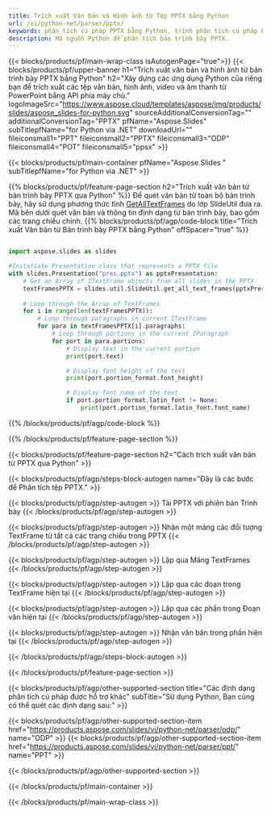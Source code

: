 ```yaml
---
title: Trích xuất Văn bản và Hình ảnh từ Tệp PPTX bằng Python
url: /vi/python-net/parser/pptx/
keywords: phân tích cú pháp PPTX bằng Python, trình phân tích cú pháp PPTX Python, trích xuất dữ liệu từ PPTX trong Python, trích xuất văn bản từ PPTX bằng Python, trích xuất hình ảnh từ PPTX bằng Python
description: Mã nguồn Python để phân tích bản trình bày PPTX.
---
```


{{< blocks/products/pf/main-wrap-class isAutogenPage="true">}}
{{< blocks/products/pf/upper-banner h1="Trích xuất văn bản và hình ảnh từ bản trình bày PPTX bằng Python" h2="Xây dựng các ứng dụng Python của riêng bạn để trích xuất các tệp văn bản, hình ảnh, video và âm thanh từ PowerPoint bằng API phía máy chủ." logoImageSrc="https://www.aspose.cloud/templates/aspose/img/products/slides/aspose_slides-for-python.svg" sourceAdditionalConversionTag="" additionalConversionTag="PPTX" pfName="Aspose.Slides" subTitlepfName="for Python via .NET" downloadUrl="" fileiconsmall1="PPT" fileiconsmall2="PPTX" fileiconsmall3="ODP" fileiconsmall4="POT" fileiconsmall5="ppsx" >}}

{{< blocks/products/pf/main-container pfName="Aspose.Slides " subTitlepfName="for Python via .NET" >}}

{{% blocks/products/pf/feature-page-section  h2="Trích xuất văn bản từ bản trình bày PPTX qua Python" %}}
Để quét văn bản từ toàn bộ bản trình bày, hãy sử dụng phương thức tĩnh [GetAllTextFrames](https://reference.aspose.com/slides/python-net/aspose.slides.util/slideutil/) do lớp SlideUtil đưa ra. Mã bên dưới quét văn bản và thông tin định dạng từ bản trình bày, bao gồm các trang chiếu chính.
{{% blocks/products/pf/agp/code-block title="Trích xuất Văn bản từ Bản trình bày PPTX bằng Python" offSpacer="true" %}}

```py

import aspose.slides as slides

#Instatiate Presentation class that represents a PPTX file
with slides.Presentation("pres.pptx") as pptxPresentation:
    # Get an Array of ITextFrame objects from all slides in the PPTX
    textFramesPPTX = slides.util.SlideUtil.get_all_text_frames(pptxPresentation, True)
    
    # Loop through the Array of TextFrames
    for i in range(len(textFramesPPTX)):
	    # Loop through paragraphs in current ITextFrame
        for para in textFramesPPTX[i].paragraphs:
            # Loop through portions in the current IParagraph
            for port in para.portions:
			    # Display text in the current portion
                print(port.text)

    			# Display font height of the text
                print(port.portion_format.font_height)

			    # Display font name of the text
                if port.portion_format.latin_font != None:
                    print(port.portion_format.latin_font.font_name)
```

{{% /blocks/products/pf/agp/code-block %}}

{{% /blocks/products/pf/feature-page-section %}}

{{< blocks/products/pf/feature-page-section  h2="Cách trích xuất văn bản từ PPTX qua Python" >}}

{{< blocks/products/pf/agp/steps-block-autogen name="Đây là các bước để Phân tích tệp PPTX." >}}

{{< blocks/products/pf/agp/step-autogen >}}
Tải PPTX với phiên bản Trình bày
{{< /blocks/products/pf/agp/step-autogen >}}

{{< blocks/products/pf/agp/step-autogen >}}
Nhận một mảng các đối tượng TextFrame từ tất cả các trang chiếu trong PPTX
{{< /blocks/products/pf/agp/step-autogen >}}

{{< blocks/products/pf/agp/step-autogen >}}
Lặp qua Mảng TextFrames
{{< /blocks/products/pf/agp/step-autogen >}}

{{< blocks/products/pf/agp/step-autogen >}}
Lặp qua các đoạn trong TextFrame hiện tại
{{< /blocks/products/pf/agp/step-autogen >}}

{{< blocks/products/pf/agp/step-autogen >}}
Lặp qua các phần trong Đoạn văn hiện tại
{{< /blocks/products/pf/agp/step-autogen >}}

{{< blocks/products/pf/agp/step-autogen >}}
Nhận văn bản trong phần hiện tại
{{< /blocks/products/pf/agp/step-autogen >}}

{{< /blocks/products/pf/agp/steps-block-autogen >}}

{{< /blocks/products/pf/feature-page-section >}}

{{< blocks/products/pf/agp/other-supported-section title="Các định dạng phân tích cú pháp được hỗ trợ khác" subTitle="Sử dụng Python, Bạn cũng có thể quét các định dạng sau:" >}}

{{< blocks/products/pf/agp/other-supported-section-item href="https://products.aspose.com/slides/vi/python-net/parser/odp/" name="ODP" >}}
{{< blocks/products/pf/agp/other-supported-section-item href="https://products.aspose.com/slides/vi/python-net/parser/ppt/" name="PPT" >}}


{{< /blocks/products/pf/agp/other-supported-section >}}

{{< /blocks/products/pf/main-container >}}
    
{{< /blocks/products/pf/main-wrap-class >}}